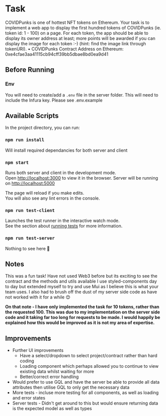 # Task
COVIDPunks is one of hottest NFT tokens on Ethereum. Your task is to implement a web app to display the first hundred tokens of COVIDPunks (ie. token id: 1 - 100) on a page. For each token, the app should be able to display its owner address at least; more points will be awarded if you can display the image for each token :-) (hint: find the image link through tokenURI).
• COVIDPunks Contract Address on Ethereum:
0xe4cfae3aa41115cb94cff39bb5dbae8bd0ea9d41


## **Before Running**
### Env
You will need to create/add a `.env` file in the server folder. This will need to include the Infura key. Please see .env.example 
## Available Scripts

In the project directory, you can run:

### `npm run install`
Will install required dependancies for both server and client
### `npm start`

Runs both server and client in the development mode.\
Open [http://localhost:3000](http://localhost:3000) to view it in the browser.
Server will be running on [http://localhost:5000](http://localhost:5000)

The page will reload if you make edits.\
You will also see any lint errors in the console.

### `npm run test-client`

Launches the test runner in the interactive watch mode.\
See the section about [running tests](https://facebook.github.io/create-react-app/docs/running-tests) for more information.

### `npm run test-server`

Nothing to see here 👀

## Notes

This was a fun task! Have not used Web3 before but its exciting to see the contract and the methods and utils available
I use styled-components day to day but extended myself to try and use Mui as I believe this is what your team uses.
I also had to brush off the dust of my server side code as have not worked with it for a while 😊

**On that note - I have only implemented the task for 10 tokens, rather than the requested 100. This was due to my implementation on the server side code and it taking far too long for requests to be made. I would happily be explained how this would be improved as it is not my area of expertise.**

## Improvements
* Further UI improvements
  * Have a select/dropdown to select project/contract rather than hard coding
  * Loading component which perhaps allowed you to continue to view existing data whilst waiting for more
  * Better/correct error handling
* Would prefer to use GQL and have the server be able to provide all data attributes then utilise GQL to only get the necessary data
* More tests - incluse more testing for all components, as well as loading and error states
* Server tests - Didn't get around to this but would ensure returning data is the expected model as well as types